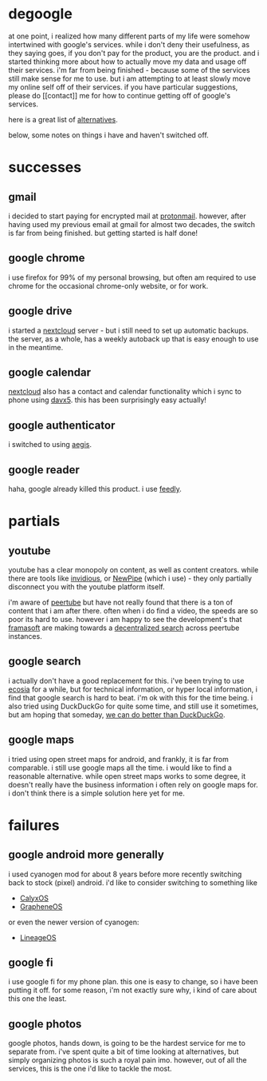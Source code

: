 # degoogle

at one point, i realized how many different parts of my life were somehow
intertwined with google's services.  while i don't deny their usefulness, as
they saying goes, if you don't pay for the product, you are the product.  and i
started thinking more about how to actually move my data and usage off their
services. i'm far from being finished - because some of the services still make
sense for me to use. but i am attempting to at least slowly move my online self
off of their services. if you have particular suggestions, please do [[contact]]
me for how to continue getting off of google's services.

here is a great list of [alternatives](https://degoogle.jmoore.dev/).

below, some notes on things i have and haven't switched off.

# successes

## gmail

i decided to start paying for encrypted mail at [protonmail](protonmail.com).
however, after having used my previous email at gmail for almost two decades,
the switch is far from being finished. but getting started is half done!

## google chrome

i use firefox for 99% of my personal browsing, but often am required to use
chrome for the occasional chrome-only website, or for work.

## google drive

i started a [nextcloud](nextcloud.com) server - but i still need to set up
automatic backups. the server, as a whole, has a weekly autoback up that is
easy enough to use in the meantime.

## google calendar

[nextcloud](nextcloud.com) also has a contact and calendar functionality
which i sync to phone using [davx5](https://www.davx5.com/). this has been
surprisingly easy actually!

## google authenticator

i switched to using [aegis](https://getaegis.app/).

## google reader

haha, google already killed this product. i use [feedly](feedly.com).

# partials

## youtube

youtube has a clear monopoly on content, as well as content creators.
while there are tools like [invidious](https://redirect.invidious.io/),
or [NewPipe](https://newpipe.net/) (which i use) - they only partially
disconnect you with the youtube platform itself.

i'm aware of [peertube](https://peer.tube/videos/trending?a-state=42) but
have not really found that there is a ton of content that i am after there.
often when i do find a video, the speeds are so poor its hard to use.
however i am happy to see the development's that [framasoft](https://framasoft.org/en/)
are making towards a [decentralized search](https://joinpeertube.org/) across
peertube instances.

## google search

i actually don't have a good replacement for this. i've been trying to use
[ecosia](ecosia.org) for a while, but for technical information, or hyper local
information, i find that google search is hard to beat. i'm ok with this for
the time being. i also tried using DuckDuckGo for quite some time, and still
use it sometimes, but am hoping that someday,
[we can do better than DuckDuckGo](https://drewdevault.com/2020/11/17/Better-than-DuckDuckGo.html).

## google maps

i tried using open street maps for android, and frankly, it is far from
comparable.  i still use google maps all the time. i would like to find a
reasonable alternative.  while open street maps works to some degree, it
doesn't really have the business information i often rely on google maps for. i
don't think there is a simple solution here yet for me.

# failures

## google android more generally

i used cyanogen mod for about 8 years before more recently switching back to stock
(pixel) android. i'd like to consider switching to something like

* [CalyxOS](https://calyxos.org/about/)
* [GrapheneOS](https://grapheneos.org/)

or even the newer version of cyanogen:

* [LineageOS](https://grapheneos.org/)

## google fi

i use google fi for my phone plan. this one is easy to change, so i have been
putting it off.  for some reason, i'm not exactly sure why, i kind of care
about this one the least.

## google photos

google photos, hands down, is going to be the hardest service for me to
separate from. i've spent quite a bit of time looking at alternatives, but
simply organizing photos is such a royal pain imo.  however, out of all the
services, this is the one i'd like to tackle the most.
